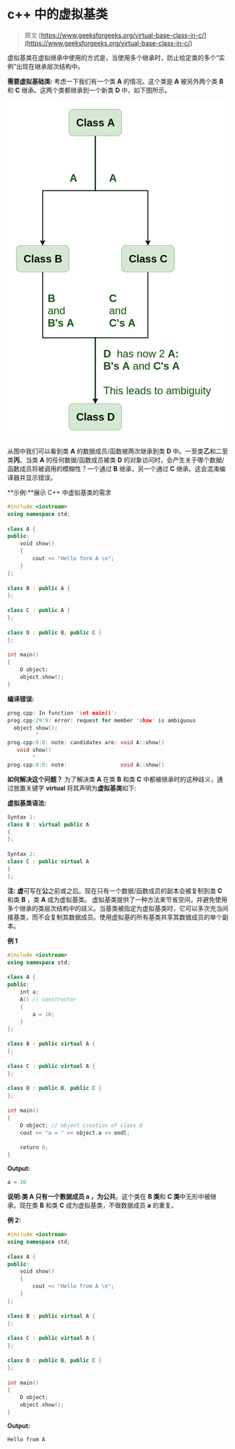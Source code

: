 # c++ 中的虚拟基类

> 原文:[https://www.geeksforgeeks.org/virtual-base-class-in-c/](https://www.geeksforgeeks.org/virtual-base-class-in-c/)

虚拟基类在虚拟继承中使用的方式是，当使用多个继承时，防止给定类的多个“实例”出现在继承层次结构中。

**需要虚拟基础类:**
考虑一下我们有一个类 **A** 的情况。这个类是 **A** 被另外两个类 **B** 和 **C** 继承。这两个类都继承到一个新类 **D** 中，如下图所示。

![](img/04592494c1310c342786f65a35493f25.png)

从图中我们可以看到类 **A** 的数据成员/函数被两次继承到类 **D** 中。一至类**乙**和二至类**丙**。当类 **A** 的任何数据/函数成员被类 **D** 的对象访问时，会产生关于哪个数据/函数成员将被调用的模糊性？一个通过 **B** 继承，另一个通过 **C** 继承。这会混淆编译器并显示错误。

**示例:**展示 C++ 中虚拟基类的需求

```cpp
#include <iostream>
using namespace std;

class A {
public:
    void show()
    {
        cout << "Hello form A \n";
    }
};

class B : public A {
};

class C : public A {
};

class D : public B, public C {
};

int main()
{
    D object;
    object.show();
}
```

**编译错误:**

```cpp
prog.cpp: In function 'int main()':
prog.cpp:29:9: error: request for member 'show' is ambiguous
  object.show();
         ^
prog.cpp:8:8: note: candidates are: void A::show()
   void show()
        ^
prog.cpp:8:8: note:                 void A::show()

```

**如何解决这个问题？**
为了解决类 **A** 在类 **B** 和类 **C** 中都被继承时的这种歧义，通过放置关键字 **virtual** 将其声明为**虚拟基类**如下:

**虚拟基类语法:**

```cpp
Syntax 1:
class B : virtual public A 
{
};

Syntax 2:
class C : public virtual A
{
};

```

**注:** **虚**可写在**公**之前或之后。现在只有一个数据/函数成员的副本会被复制到类 **C** 和类 **B** ，类 **A** 成为虚拟基类。
虚拟基类提供了一种方法来节省空间，并避免使用多个继承的类层次结构中的歧义。当基类被指定为虚拟基类时，它可以多次充当间接基类，而不会复制其数据成员。使用虚拟基的所有基类共享其数据成员的单个副本。

**例 1**

```cpp
#include <iostream>
using namespace std;

class A {
public:
    int a;
    A() // constructor
    {
        a = 10;
    }
};

class B : public virtual A {
};

class C : public virtual A {
};

class D : public B, public C {
};

int main()
{
    D object; // object creation of class d
    cout << "a = " << object.a << endl;

    return 0;
}
```

**Output:**

```cpp
a = 10

```

**说明:**类 **A** 只有一个数据成员 **a** ，为**公共**。这个类在 **B 类**和 **C 类**中无形中被继承。现在类 **B** 和类 **C** 成为虚拟基类，不做数据成员 **a** 的重复。

**例 2:**

```cpp
#include <iostream>
using namespace std;

class A {
public:
    void show()
    {
        cout << "Hello from A \n";
    }
};

class B : public virtual A {
};

class C : public virtual A {
};

class D : public B, public C {
};

int main()
{
    D object;
    object.show();
}
```

**Output:**

```cpp
Hello from A

```